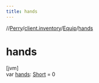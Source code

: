 ```yaml
---
title: hands
---
```

//[Perry](../../../index.html)/[client.inventory](../index.html)/[Equip](index.html)/[hands](hands.html)



# hands



[jvm]\
var [hands](hands.html): [Short](https://kotlinlang.org/api/latest/jvm/stdlib/kotlin/-short/index.html) = 0




